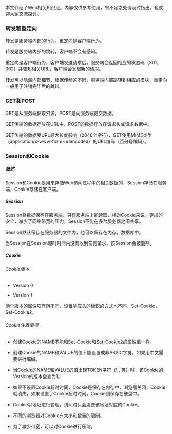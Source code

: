 本文介绍了Web相关知识点。内容仅供参考使用，有不足之处请及时指出，也欢迎大家交流探讨。

### 转发和重定向

转发是服务端内部的行为，重定向是客户端行为。

转发是服务端内部的跳转，客户端不会有感知。

重定向是客户端行为，客户端发送请求后，服务端会返回相应的状态码（301，302）并告知相关URL，客户端会发起新的请求。

转发可以隐藏内部细节，根据传参的不同，服务端内部跳转到相应的模块，重定向一般用于注销完毕后的跳转。

### GET和POST

GET是从服务端获取资源，POST是向服务端提交数据。

GET传输的数据存放在URL中，POST的数据存放在请求头或请求数据中。

GET传输的数据受URL最大长度影响（2048个字符），GET使用MIME类型（application/x-www-form-urlencoded）的URL编码（百分号编码）。

### Session和Cookie

##### 概述

Session和Cookie是用来存储Web访问过程中的相关数据的，Session存储在服务端，Cookie存储在客户端。

##### Session

Session将数据保存在服务端，只有服务端才能读取，相对Cookie来说，更加的安全，减少了网络带宽的压力，Session不能在多台服务器之间共享。

Session默认保存在服务器的文件内，也可以保存在内存，数据库中。

当Session在Session超时时间内没有收到任何请求，该Session会被删除。

##### Cookie

###### Cookie版本

* Version 0

* Version 1

两个版本的属性项有所不同，设置响应头的标识的方式也不同，Set-Cookie，Set-Cookie2。

###### Cookie注意事项

* 创建Cookie的NAME不能和Set-Cookie和Set-Cookie2的属性值一样。

* 创建Cookie的NAME和VALUE的值不能设置成非ASSIC字符，如果用中文需要进行编码。

* 当Cookie的NAME和VALUE的值出现TOKEN字符（\ , 等）时，该Cookie的Version的版本会变为1。

* 如果不设置Cookie超时时间，Cookie是保存在内存中，浏览器关闭，Cookie就消失，如果设置了Cookie超时时间，Cookie则保存在硬盘中。

* Cookie以地址进行管理，访问时只会发送该地址对应的Cookie。

* 不同的浏览器对Cookie有大小和数量的限制。

* 为了减少带宽，可以对Cookie进行压缩。